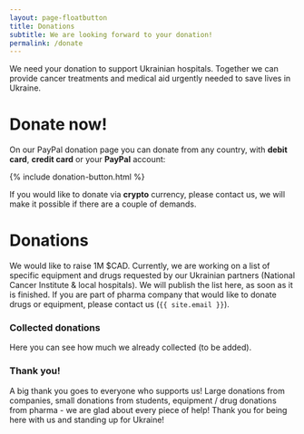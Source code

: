 ```yaml
---
layout: page-floatbutton
title: Donations
subtitle: We are looking forward to your donation!
permalink: /donate
---
```


We need your donation to support Ukrainian hospitals. Together we can provide cancer treatments and medical aid urgently needed to save lives in Ukraine.

# Donate now!

On our PayPal donation page you can donate from any country, with **debit card**, **credit card** or your **PayPal** account:

{% include donation-button.html %}

<!-- Crypto Option-->
If you would like to donate via **crypto** currency, please contact us, we will make it possible if there are a couple of demands.

# Donations

We would like to raise 1M $CAD. Currently, we are working on a list of specific equipment and drugs requested by our Ukrainian partners (National Cancer Institute & local hospitals). We will publish the list here, as soon as it is finished. If you are part of pharma company that would like to donate drugs or equipment, please contact us (`{{ site.email }}`).

### Collected donations

Here you can see how much we already collected (to be added).

### Thank you!
A big thank you goes to everyone who supports us! Large donations from companies, small donations from students, equipment / drug donations from pharma - we are glad about every piece of help! Thank you for being here with us and standing up for Ukraine!

<!-- We can add a list of big donors here if we want to give them publicity. We can also announce bigger donations on twitter -->
